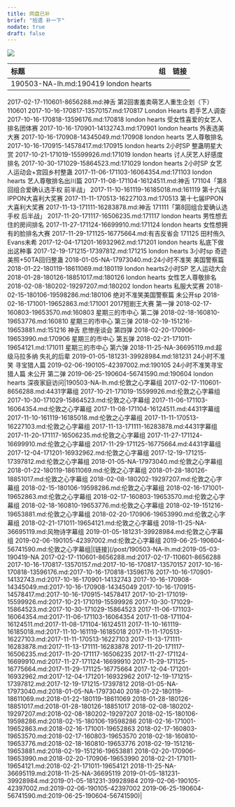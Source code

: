 ```yaml
---
title: 网盘已补
brief: "拾遗 补一下"
nodate: true
draft: false
---
```


![](https://i.imgur.com/aPevZwG.png)


|标题|组|链接|
|:----|:--|:--|
|190503-NA-lh.md:190419 london hearts
2017-02-17-110601-8656288.md:神舌 第2回害羞卖萌艺人重生企划（下）110601
2017-10-16-170817-13570157.md:170817 London Hearts 若手艺人调查
2017-10-16-170818-13596176.md:170818 london hearts 受女性喜爱的女艺人排名团体赛
2017-10-16-170901-14132743.md:170901 london hearts 外表选美大赛
2017-10-16-170908-14345049.md:170908 london hearts 艺人尊敬排名
2017-10-16-170915-14578417.md:170915 london hearts 2小时SP 整蛊明星大赏
2017-10-21-171019-15599926.md:171019 london hearts 讨人厌艺人好感度排名
2017-10-30-171029-15864523.md:171029 london hearts  2小时SP 女艺人运动会+宫园乡村整蛊
2017-11-06-171103-16064354.md:171103 london hearts 艺人尊敬排名出川篇
2017-11-08-171104-16124511.md:神舌 171104「第8回组合爱确认选手权 前半战」
2017-11-10-161119-16185018.md:161119 第十六届IPPON大喜利大奖赛
2017-11-11-170513-16227103.md:170513  第十七届IPPON大喜利大奖赛
2017-11-13-171111-16283878.md:神舌 171111「第8回组合爱确认选手权 后半战」
2017-11-20-171117-16506235.md:171117 london hearts 男性想去住的房间排名
2017-11-27-171124-16699910.md:171124 london hearts 女性想拥有的脸排名大赛
2017-11-29-171125-16775664.md:有吉反省会 171125 田村侑久 Evans未希
2017-12-04-171201-16932962.md:171201 london hearts 私底下做出这种事
2017-12-19-171215-17397812.md:171215 london hearts 3小时sp 奇迹美照+50TA回归整蛊
2018-01-05-NA-17973040.md:24小时不准笑 美国警察篇
2018-01-22-180119-18611069.md:180119 london hearts2小时SP 艺人运动大会
2018-01-28-180126-18851017.md:180126 london hearts 女性艺人尊敬排名
2018-02-08-180202-19297207.md:180202 london hearts 私服大奖赛
2018-02-15-180106-19598286.md:180106 绝对不准笑美国警察篇 未公开sp
2018-02-16-171001-19652863.md:171001 2017短剧王大赛 第一弹
2018-02-17-160803-19653570.md:160803 星期三的市中心  第二弹
2018-02-18-160810-19653776.md:160810 星期三的市中心 第三弹
2018-02-19-151216-19653881.md:151216 神舌 悲惨座谈会 第四弹
2018-02-20-170906-19653990.md:170906 星期三的市中心 第五弹
2018-02-21-171011-19654121.md:171011 星期三的市中心 第六弹
2018-11-25-NA-36695119.md:超级马拉多纳 失礼的后辈
2019-01-05-181231-39928984.md:181231 24小时不准笑 寻宝猎人篇
2019-02-06-190105-42397002.md:190105 24小时不准笑寻宝猎人篇 未公开 第二弹
2019-06-25-190604-56741590.md:190604 london hearts 深夜家庭访问|190503-NA-lh.md:伦敦之心字幕组
2017-02-17-110601-8656288.md:4431字幕组
2017-10-21-171019-15599926.md:伦敦之心字幕组
2017-10-30-171029-15864523.md:伦敦之心字幕组
2017-11-06-171103-16064354.md:伦敦之心字幕组
2017-11-08-171104-16124511.md:4431字幕组
2017-11-10-161119-16185018.md:伦敦之心字幕组
2017-11-11-170513-16227103.md:伦敦之心字幕组
2017-11-13-171111-16283878.md:4431字幕组
2017-11-20-171117-16506235.md:伦敦之心字幕组
2017-11-27-171124-16699910.md:伦敦之心字幕组
2017-11-29-171125-16775664.md:4431字幕组
2017-12-04-171201-16932962.md:伦敦之心字幕组
2017-12-19-171215-17397812.md:伦敦之心字幕组
2018-01-05-NA-17973040.md:伦敦之心字幕组
2018-01-22-180119-18611069.md:伦敦之心字幕组
2018-01-28-180126-18851017.md:伦敦之心字幕组
2018-02-08-180202-19297207.md:伦敦之心字幕组
2018-02-15-180106-19598286.md:伦敦之心字幕组
2018-02-16-171001-19652863.md:伦敦之心字幕组
2018-02-17-160803-19653570.md:伦敦之心字幕组
2018-02-18-160810-19653776.md:伦敦之心字幕组
2018-02-19-151216-19653881.md:伦敦之心字幕组
2018-02-20-170906-19653990.md:伦敦之心字幕组
2018-02-21-171011-19654121.md:伦敦之心字幕组
2018-11-25-NA-36695119.md:风物诗字幕组
2019-01-05-181231-39928984.md:伦敦之心字幕组
2019-02-06-190105-42397002.md:伦敦之心字幕组
2019-06-25-190604-56741590.md:伦敦之心字幕组|[链接](/post/190503-NA-lh.md:2019-05-03-190419-NA
2017-02-17-110601-8656288.md:2017-02-17-110601-8656288
2017-10-16-170817-13570157.md:2017-10-16-170817-13570157
2017-10-16-170818-13596176.md:2017-10-16-170818-13596176
2017-10-16-170901-14132743.md:2017-10-16-170901-14132743
2017-10-16-170908-14345049.md:2017-10-16-170908-14345049
2017-10-16-170915-14578417.md:2017-10-16-170915-14578417
2017-10-21-171019-15599926.md:2017-10-21-171019-15599926
2017-10-30-171029-15864523.md:2017-10-30-171029-15864523
2017-11-06-171103-16064354.md:2017-11-06-171103-16064354
2017-11-08-171104-16124511.md:2017-11-08-171104-16124511
2017-11-10-161119-16185018.md:2017-11-10-161119-16185018
2017-11-11-170513-16227103.md:2017-11-11-170513-16227103
2017-11-13-171111-16283878.md:2017-11-13-171111-16283878
2017-11-20-171117-16506235.md:2017-11-20-171117-16506235
2017-11-27-171124-16699910.md:2017-11-27-171124-16699910
2017-11-29-171125-16775664.md:2017-11-29-171125-16775664
2017-12-04-171201-16932962.md:2017-12-04-171201-16932962
2017-12-19-171215-17397812.md:2017-12-19-171215-17397812
2018-01-05-NA-17973040.md:2018-01-05-NA-17973040
2018-01-22-180119-18611069.md:2018-01-22-180119-18611069
2018-01-28-180126-18851017.md:2018-01-28-180126-18851017
2018-02-08-180202-19297207.md:2018-02-08-180202-19297207
2018-02-15-180106-19598286.md:2018-02-15-180106-19598286
2018-02-16-171001-19652863.md:2018-02-16-171001-19652863
2018-02-17-160803-19653570.md:2018-02-17-160803-19653570
2018-02-18-160810-19653776.md:2018-02-18-160810-19653776
2018-02-19-151216-19653881.md:2018-02-19-151216-19653881
2018-02-20-170906-19653990.md:2018-02-20-170906-19653990
2018-02-21-171011-19654121.md:2018-02-21-171011-19654121
2018-11-25-NA-36695119.md:2018-11-25-NA-36695119
2019-01-05-181231-39928984.md:2019-01-05-181231-39928984
2019-02-06-190105-42397002.md:2019-02-06-190105-42397002
2019-06-25-190604-56741590.md:2019-06-25-190604-56741590)|
